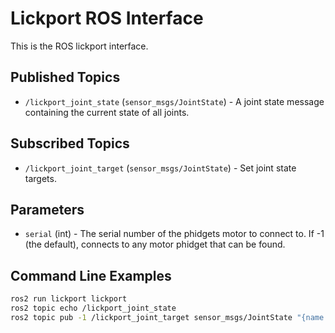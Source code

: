 Lickport ROS Interface
======================

This is the ROS lickport interface.

Published Topics
----------------
* `/lickport_joint_state` (`sensor_msgs/JointState`) - A joint state message containing the current state of all joints.

Subscribed Topics
-----------------
* `/lickport_joint_target` (`sensor_msgs/JointState`) - Set joint state targets.

Parameters
----------
* `serial` (int) - The serial number of the phidgets motor to connect to.  If -1 (the default), connects to any motor phidget that can be found.

Command Line Examples
---------------------

```bash
ros2 run lickport lickport
ros2 topic echo /lickport_joint_state
ros2 topic pub -1 /lickport_joint_target sensor_msgs/JointState "{name: [x,y,z], position: [1000,1000,1000]}"
```

